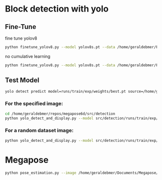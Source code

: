 # Block detection with yolo

## Fine-Tune

fine tune yolov8
```bash
python finetune_yolov8.py --model yolov8s.pt --data /home/geraldebmer/Pictures/dataset/data.yaml --epochs 100 --imgsz 640 --batch 8 --device 0 --n_folds 5 --split_ratio 0.8 --fliplr 0.5 --flipud 0.5 --degrees 45.0 --hsv_v 0.4 --mosaic 0.8 --scale 0.2 --cumulative
```

no cumulative learning
```bash
python finetune_yolov8.py --model yolov8s.pt --data /home/geraldebmer/Pictures/dataset/data.yaml --epochs 100 --imgsz 640 --batch 8 --device 0 --n_folds 5 --split_ratio 0.8 --fliplr 0.5 --flipud 0.5 --degrees 45.0 --hsv_v 0.4 --mosaic 0.8 --scale 0.2
```

## Test Model
```bash
yolo detect predict model=runs/train/exp/weights/best.pt source=/home/geraldebmer/Documents/Megapose/examples/legoblock/image.png save=True conf=0.3
```
### For the specified image:
```bash
cd /home/geraldebmer/repos/megapose6d/src/detection
python yolo_detect_and_display.py --model src/detection/runs/train/exp/weights/best.pt --source /home/geraldebmer/Documents/Megapose/examples/legoblock/image.png --conf 0.3 --save
```
### For a random dataset image:
```bash
python yolo_detect_and_display.py --model src/detection/runs/train/exp/weights/best.pt --dataset-dir /home/geraldebmer/Pictures/dataset --conf 0.3 --save --random
```

# Megapose

```bash
python pose_estimation.py --image /home/geraldebmer/Documents/Megapose/examples/legoblock/image.png --ply /home/geraldebmer/Documents/Megapose/examples/legoblock/block.ply --model-path /home/geraldebmer/repos/megapose6d/src/detection/runs/train/exp/fold_4/weights/best.pt --output-dir outputs
```